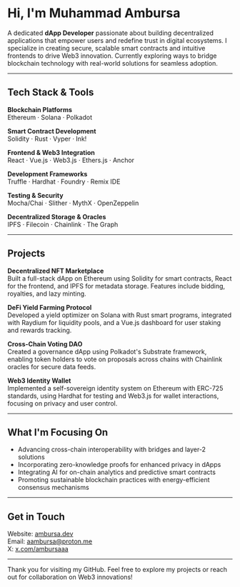 # Hi, I'm Muhammad Ambursa

A dedicated **dApp Developer** passionate about building decentralized applications that empower users and redefine trust in digital ecosystems. I specialize in creating secure, scalable smart contracts and intuitive frontends to drive Web3 innovation. Currently exploring ways to bridge blockchain technology with real-world solutions for seamless adoption.

---

## Tech Stack & Tools

**Blockchain Platforms**  
Ethereum · Solana · Polkadot 

**Smart Contract Development**  
Solidity · Rust · Vyper · Ink!  

**Frontend & Web3 Integration**  
React · Vue.js · Web3.js · Ethers.js · Anchor  

**Development Frameworks**  
Truffle · Hardhat · Foundry · Remix IDE  

**Testing & Security**  
Mocha/Chai · Slither · MythX · OpenZeppelin  

**Decentralized Storage & Oracles**  
IPFS · Filecoin · Chainlink · The Graph  

---

## Projects

**Decentralized NFT Marketplace**  
Built a full-stack dApp on Ethereum using Solidity for smart contracts, React for the frontend, and IPFS for metadata storage. Features include bidding, royalties, and lazy minting.

**DeFi Yield Farming Protocol**  
Developed a yield optimizer on Solana with Rust smart programs, integrated with Raydium for liquidity pools, and a Vue.js dashboard for user staking and rewards tracking.

**Cross-Chain Voting DAO**  
Created a governance dApp using Polkadot's Substrate framework, enabling token holders to vote on proposals across chains with Chainlink oracles for secure data feeds.

**Web3 Identity Wallet**  
Implemented a self-sovereign identity system on Ethereum with ERC-725 standards, using Hardhat for testing and Web3.js for wallet interactions, focusing on privacy and user control.

---

## What I'm Focusing On

- Advancing cross-chain interoperability with bridges and layer-2 solutions  
- Incorporating zero-knowledge proofs for enhanced privacy in dApps  
- Integrating AI for on-chain analytics and predictive smart contracts  
- Promoting sustainable blockchain practices with energy-efficient consensus mechanisms  

---

## Get in Touch

Website: [ambursa.dev](https://ambursa.dev)  
Email: [aambursa@proton.me](mailto:aambursa@proton.me)  
X: [x.com/ambursaaa](https://x.com/ambursaaa)

---

Thank you for visiting my GitHub. Feel free to explore my projects or reach out for collaboration on Web3 innovations!